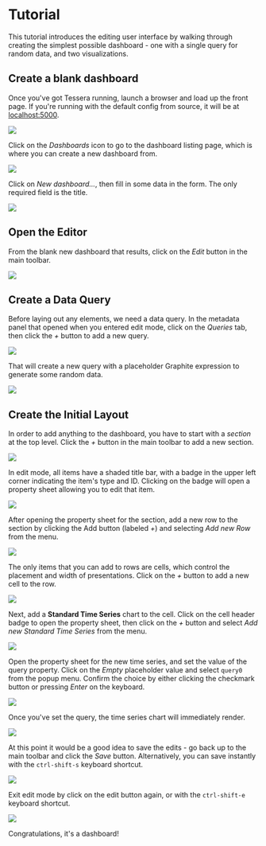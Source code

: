 # Tutorial

This tutorial introduces the editing user interface by walking through creating the simplest possible dashboard - one with a single query for random data, and two visualizations. 

## Create a blank dashboard

Once you've got Tessera running, launch a browser and load up the front page. If you're running with the default config from source, it will be at [localhost:5000](http://localhost:5000). 

![](tutorial-images/home-screen.png)

Click on the _Dashboards_ icon to go to the dashboard listing page, which is where you can create a new dashboard from. 

![](tutorial-images/dashboards-list.png)

Click on _New dashboard..._, then fill in some data in the form. The only required field is the title. 

![](tutorial-images/new-dashboard.png)

## Open the Editor

From the blank new dashboard that results, click on the _Edit_ button in the main toolbar. 

![](tutorial-images/empty-dashboard.png)

## Create a Data Query

Before laying out any elements, we need a data query. In the metadata panel that opened when you entered edit mode, click on the _Queries_ tab, then click the _+_ button to add a new query. 

![](tutorial-images/new-query.png)

That will create a new query with a placeholder Graphite expression to generate some random data. 

![](tutorial-images/query.png)


## Create the Initial Layout

In order to add anything to the dashboard, you have to start with a _section_ at the top level. Click the _+_ button in the main toolbar to add a new section. 

![](tutorial-images/new-section.png)

In edit mode, all items have a shaded title bar, with a badge in the upper left corner indicating the item's type and ID. Clicking on the badge will open a property sheet allowing you to edit that item. 

![](tutorial-images/section-edit-header.png)

After opening the property sheet for the section, add a new row to the section by clicking the Add button (labeled _+_) and selecting _Add new Row_ from the menu. 

![](tutorial-images/add-new-row.png)

The only items that you can add to rows are cells, which control the placement and width of presentations. Click on the _+_ button to add a new cell to the row. 

![](tutorial-images/add-new-cell.png)

Next, add a **Standard Time Series** chart to the cell. Click on the cell header badge to open the property sheet, then click on the _+_ button and select _Add new Standard Time Series_ from the menu. 

![](tutorial-images/add-dashboard-item-to-cell.png)

Open the property sheet for the new time series, and set the value of the query property. Click on the _Empty_ placeholder value and select `query0` from the popup menu. Confirm the choice by either clicking the checkmark button or pressing _Enter_ on the keyboard. 

![](tutorial-images/set-query.png)

Once you've set the query, the time series chart will immediately render. 

![](tutorial-images/hey-look-its-a-graph.png)

At this point it would be a good idea to save the edits - go back up to the main toolbar and click the _Save_ button. Alternatively, you can save instantly with the `ctrl-shift-s` keyboard shortcut. 

![](tutorial-images/save-dashboard.png)

Exit edit mode by click on the edit button again, or with the `ctrl-shift-e` keyboard shortcut. 

![](tutorial-images/almost-final.png)

Congratulations, it's a dashboard!
